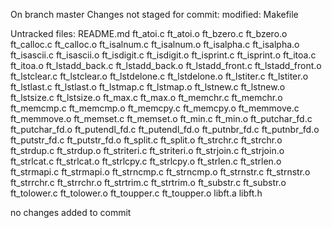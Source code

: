 On branch master
Changes not staged for commit:
	modified:   Makefile

Untracked files:
	README.md
	ft_atoi.c
	ft_atoi.o
	ft_bzero.c
	ft_bzero.o
	ft_calloc.c
	ft_calloc.o
	ft_isalnum.c
	ft_isalnum.o
	ft_isalpha.c
	ft_isalpha.o
	ft_isascii.c
	ft_isascii.o
	ft_isdigit.c
	ft_isdigit.o
	ft_isprint.c
	ft_isprint.o
	ft_itoa.c
	ft_itoa.o
	ft_lstadd_back.c
	ft_lstadd_back.o
	ft_lstadd_front.c
	ft_lstadd_front.o
	ft_lstclear.c
	ft_lstclear.o
	ft_lstdelone.c
	ft_lstdelone.o
	ft_lstiter.c
	ft_lstiter.o
	ft_lstlast.c
	ft_lstlast.o
	ft_lstmap.c
	ft_lstmap.o
	ft_lstnew.c
	ft_lstnew.o
	ft_lstsize.c
	ft_lstsize.o
	ft_max.c
	ft_max.o
	ft_memchr.c
	ft_memchr.o
	ft_memcmp.c
	ft_memcmp.o
	ft_memcpy.c
	ft_memcpy.o
	ft_memmove.c
	ft_memmove.o
	ft_memset.c
	ft_memset.o
	ft_min.c
	ft_min.o
	ft_putchar_fd.c
	ft_putchar_fd.o
	ft_putendl_fd.c
	ft_putendl_fd.o
	ft_putnbr_fd.c
	ft_putnbr_fd.o
	ft_putstr_fd.c
	ft_putstr_fd.o
	ft_split.c
	ft_split.o
	ft_strchr.c
	ft_strchr.o
	ft_strdup.c
	ft_strdup.o
	ft_striteri.c
	ft_striteri.o
	ft_strjoin.c
	ft_strjoin.o
	ft_strlcat.c
	ft_strlcat.o
	ft_strlcpy.c
	ft_strlcpy.o
	ft_strlen.c
	ft_strlen.o
	ft_strmapi.c
	ft_strmapi.o
	ft_strncmp.c
	ft_strncmp.o
	ft_strnstr.c
	ft_strnstr.o
	ft_strrchr.c
	ft_strrchr.o
	ft_strtrim.c
	ft_strtrim.o
	ft_substr.c
	ft_substr.o
	ft_tolower.c
	ft_tolower.o
	ft_toupper.c
	ft_toupper.o
	libft.a
	libft.h

no changes added to commit
